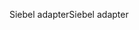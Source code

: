 <span data-ttu-id="55f7d-101">Siebel adapter</span><span class="sxs-lookup"><span data-stu-id="55f7d-101">Siebel adapter</span></span>